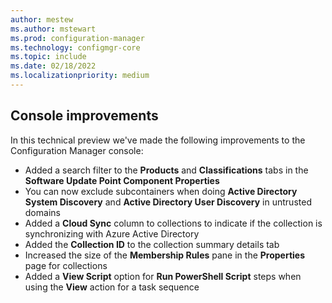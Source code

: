 ```yaml
---
author: mestew
ms.author: mstewart
ms.prod: configuration-manager
ms.technology: configmgr-core
ms.topic: include
ms.date: 02/18/2022
ms.localizationpriority: medium
---
```


## <a name="bkmk_console"></a> Console improvements
<!--9575773-->
In this technical preview we've made the following improvements to the Configuration Manager console:

- Added a search filter to the **Products** and **Classifications** tabs in the **Software Update Point Component Properties** <!--10998089-->
- You can now exclude subcontainers when doing **Active Directory System Discovery** and **Active Directory User Discovery** in untrusted domains <!--4655840-->
- Added a **Cloud Sync** column to collections to indicate if the collection is synchronizing with Azure Active Directory <!--12433024-->
- Added the **Collection ID** to the collection summary details tab <!--12630582-->
- Increased the size of the **Membership Rules** pane in the **Properties** page for collections <!--12947295-->
- Added a **View Script** option for **Run PowerShell Script** steps when using the **View** action for a task sequence <!--12498818-->
